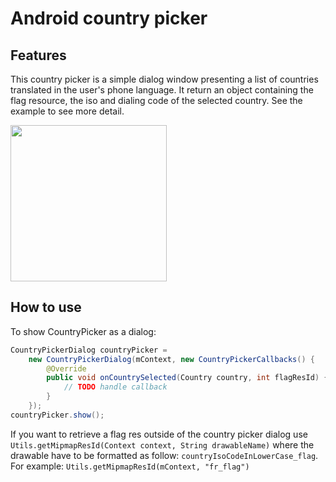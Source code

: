 Android country picker
====================

## Features
This country picker is a simple dialog window presenting a list of countries
translated in the user's phone language. It return an object containing the flag
resource, the iso and dialing code of the selected country.
See the example to see more detail.


<img src="https://raw.githubusercontent.com/heetch/Android-country-picker/master/screenshots/screenshot_1.png" width="250">

## How to use

To show CountryPicker as a dialog:

```java
CountryPickerDialog countryPicker =
    new CountryPickerDialog(mContext, new CountryPickerCallbacks() {
        @Override
        public void onCountrySelected(Country country, int flagResId) {
            // TODO handle callback
        }
    });
countryPicker.show();
```

If you want to retrieve a flag res outside of the country picker dialog
use `Utils.getMipmapResId(Context context, String drawableName)` where
the drawable have to be formatted as follow: `countryIsoCodeInLowerCase_flag`.
For example:
    `Utils.getMipmapResId(mContext, "fr_flag")`
